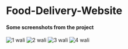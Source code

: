 # Food-Delivery-Website

#### Some screenshots from the project

![1 wali](https://github.com/Arya4141/Food-Delivery-Website/assets/124691188/a4fb9842-614b-476e-9a4b-3cf621d89376)
![2 wali](https://github.com/Arya4141/Food-Delivery-Website/assets/124691188/cf2afbcd-3ae7-4725-8a69-e3f1ec209c3f)
![3 wali](https://github.com/Arya4141/Food-Delivery-Website/assets/124691188/c3ad7081-5e75-43b0-95ec-2d8d9039a988)
![4 wali](https://github.com/Arya4141/Food-Delivery-Website/assets/124691188/8cd09326-d5ae-49e1-a174-03b51f2d06e4)
